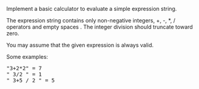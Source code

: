 Implement a basic calculator to evaluate a simple expression string.

The expression string contains only non-negative integers, +, -, *, / operators and empty spaces . The integer division should truncate toward zero.

You may assume that the given expression is always valid.

Some examples:
<pre>
"3+2*2" = 7
" 3/2 " = 1
" 3+5 / 2 " = 5
</pre>
